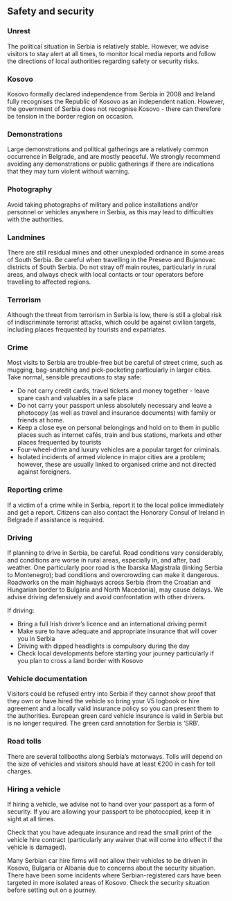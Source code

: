## Safety and security

### **Unrest**

The political situation in Serbia is relatively stable. However, we advise visitors to stay alert at all times, to monitor local media reports and follow the directions of local authorities regarding safety or security risks.

### **Kosovo**

Kosovo formally declared independence from Serbia in 2008 and Ireland fully recognises the Republic of Kosovo as an independent nation. However, the government of Serbia does not recognise Kosovo - there can therefore be tension in the border region on occasion.

### **Demonstrations**

Large demonstrations and political gatherings are a relatively common occurrence in Belgrade, and are mostly peaceful. We strongly recommend avoiding any demonstrations or public gatherings if there are indications that they may turn violent without warning.

### **Photography**

Avoid taking photographs of military and police installations and/or personnel or vehicles anywhere in Serbia, as this may lead to difficulties with the authorities.

### **Landmines**

There are still residual mines and other unexploded ordnance in some areas of South Serbia. Be careful when travelling in the Presevo and Bujanovac districts of South Serbia. Do not stray off main routes, particularly in rural areas, and always check with local contacts or tour operators before travelling to affected regions.

### **Terrorism**

Although the threat from terrorism in Serbia is low, there is still a global risk of indiscriminate terrorist attacks, which could be against civilian targets, including places frequented by tourists and expatriates.

### **Crime**

Most visits to Serbia are trouble-free but be careful of street crime, such as mugging, bag-snatching and pick-pocketing particularly in larger cities. Take normal, sensible precautions to stay safe:

* Do not carry credit cards, travel tickets and money together - leave spare cash and valuables in a safe place
* Do not carry your passport unless absolutely necessary and leave a photocopy (as well as travel and insurance documents) with family or friends at home.
* Keep a close eye on personal belongings and hold on to them in public places such as internet cafés, train and bus stations, markets and other places frequented by tourists
* Four-wheel-drive and luxury vehicles are a popular target for criminals.
* Isolated incidents of armed violence in major cities are a problem; however, these are usually linked to organised crime and not directed against foreigners.

### **Reporting crime**

If a victim of a crime while in Serbia, report it to the local police immediately and get a report. Citizens can also contact the Honorary Consul of Ireland in Belgrade if assistance is required.

### **Driving**

If planning to drive in Serbia, be careful. Road conditions vary considerably, and conditions are worse in rural areas, especially in, and after, bad weather. One particularly poor road is the Ibarska Magistrala (linking Serbia to Montenegro); bad conditions and overcrowding can make it dangerous. Roadworks on the main highways across Serbia (from the Croatian and Hungarian border to Bulgaria and North Macedonia), may cause delays. We advise driving defensively and avoid confrontation with other drivers.

If driving:

* Bring a full Irish driver’s licence and an international driving permit
* Make sure to have adequate and appropriate insurance that will cover you in Serbia
* Driving with dipped headlights is compulsory during the day
* Check local developments before starting your journey particularly if you plan to cross a land border with Kosovo

### **Vehicle documentation**

Visitors could be refused entry into Serbia if they cannot show proof that they own or have hired the vehicle so bring your V5 logbook or hire agreement and a locally valid insurance policy so you can present them to the authorities. European green card vehicle insurance is valid in Serbia but is no longer required. The green card annotation for Serbia is ‘SRB’.

### **Road tolls**

There are several tollbooths along Serbia’s motorways. Tolls will depend on the size of vehicles and visitors should have at least €200 in cash for toll charges.

### **Hiring a vehicle**

If hiring a vehicle, we advise not to hand over your passport as a form of security. If you are allowing your passport to be photocopied, keep it in sight at all times.

Check that you have adequate insurance and read the small print of the vehicle hire contract (particularly any waiver that will come into effect if the vehicle is damaged).

Many Serbian car hire firms will not allow their vehicles to be driven in Kosovo, Bulgaria or Albania due to concerns about the security situation. There have been some incidents where Serbian-registered cars have been targeted in more isolated areas of Kosovo. Check the security situation before setting out on a journey.